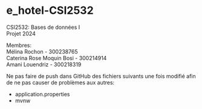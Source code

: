 # e_hotel-CSI2532
CSI2532: Bases de données I\
Projet 2024

Membres:\
Mélina Rochon - 300238765\
Caterina Rose Moquin Bosi - 300214914\
Amani Louendriz - 300218319


Ne pas faire de push dans GitHub des fichiers suivants une fois modifié afin de ne pas causer de problèmes aux autres:
- application.properties
- mvnw